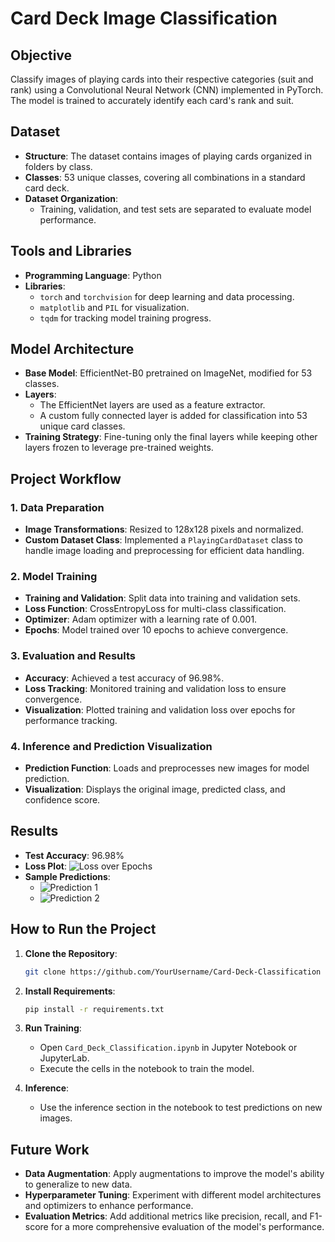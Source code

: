 # Card Deck Image Classification

## Objective
Classify images of playing cards into their respective categories (suit and rank) using a Convolutional Neural Network (CNN) implemented in PyTorch. The model is trained to accurately identify each card's rank and suit.

## Dataset
- **Structure**: The dataset contains images of playing cards organized in folders by class.
- **Classes**: 53 unique classes, covering all combinations in a standard card deck.
- **Dataset Organization**:
  - Training, validation, and test sets are separated to evaluate model performance.

## Tools and Libraries
- **Programming Language**: Python
- **Libraries**:
  - `torch` and `torchvision` for deep learning and data processing.
  - `matplotlib` and `PIL` for visualization.
  - `tqdm` for tracking model training progress.

## Model Architecture
- **Base Model**: EfficientNet-B0 pretrained on ImageNet, modified for 53 classes.
- **Layers**:
  - The EfficientNet layers are used as a feature extractor.
  - A custom fully connected layer is added for classification into 53 unique card classes.
- **Training Strategy**: Fine-tuning only the final layers while keeping other layers frozen to leverage pre-trained weights.

## Project Workflow

### 1. Data Preparation
   - **Image Transformations**: Resized to 128x128 pixels and normalized.
   - **Custom Dataset Class**: Implemented a `PlayingCardDataset` class to handle image loading and preprocessing for efficient data handling.

### 2. Model Training
   - **Training and Validation**: Split data into training and validation sets.
   - **Loss Function**: CrossEntropyLoss for multi-class classification.
   - **Optimizer**: Adam optimizer with a learning rate of 0.001.
   - **Epochs**: Model trained over 10 epochs to achieve convergence.

### 3. Evaluation and Results
   - **Accuracy**: Achieved a test accuracy of 96.98%.
   - **Loss Tracking**: Monitored training and validation loss to ensure convergence.
   - **Visualization**: Plotted training and validation loss over epochs for performance tracking.

### 4. Inference and Prediction Visualization
   - **Prediction Function**: Loads and preprocesses new images for model prediction.
   - **Visualization**: Displays the original image, predicted class, and confidence score.

## Results
- **Test Accuracy**: 96.98%
- **Loss Plot**:
  ![Loss over Epochs](images/loss_over_epochs.png)
- **Sample Predictions**:
  - ![Prediction 1](images/sample_prediction1.png)
  - ![Prediction 2](images/sample_prediction2.png)

## How to Run the Project
1. **Clone the Repository**:
   ```bash
   git clone https://github.com/YourUsername/Card-Deck-Classification
   ```
2. **Install Requirements**:
   ```bash
   pip install -r requirements.txt
   ```
3. **Run Training**:
   - Open `Card_Deck_Classification.ipynb` in Jupyter Notebook or JupyterLab.
   - Execute the cells in the notebook to train the model.

4. **Inference**:
   - Use the inference section in the notebook to test predictions on new images.

## Future Work
- **Data Augmentation**: Apply augmentations to improve the model's ability to generalize to new data.
- **Hyperparameter Tuning**: Experiment with different model architectures and optimizers to enhance performance.
- **Evaluation Metrics**: Add additional metrics like precision, recall, and F1-score for a more comprehensive evaluation of the model's performance.
